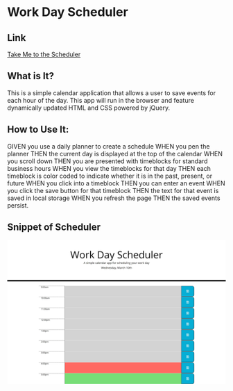 # Work Day Scheduler

## Link
[Take Me to the Scheduler](https://j-toups.github.io/plan-to-ruin-your-day/)
## What is It?

This is a simple calendar application that allows a user to save events for each hour of the day. This app will run in the browser and feature dynamically updated HTML and CSS powered by jQuery.

## How to Use It:

GIVEN you use a daily planner to create a schedule
WHEN you pen the planner
THEN the current day is displayed at the top of the calendar
WHEN you scroll down
THEN you are presented with timeblocks for standard business hours
WHEN you view the timeblocks for that day
THEN each timeblock is color coded to indicate whether it is in the past, present, or future
WHEN you click into a timeblock
THEN you can enter an event
WHEN you click the save button for that timeblock
THEN the text for that event is saved in local storage
WHEN you refresh the page
THEN the saved events persist.

## Snippet of Scheduler 
![alt text](https://github.com/j-toups/plan-to-ruin-your-day/blob/c66fb1922ce52400df89a2ba50b38c78a4a4da36/Scheduler%20Capture.jpeg)